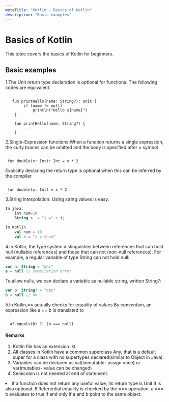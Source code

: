 ```yaml
---
metaTitle: "Kotlin - Basics of Kotlin"
description: "Basic examples"
---
```


# Basics of Kotlin


This topic covers the basics of Kotlin for beginners.



## Basic examples


1.The Unit return type declaration is optional for functions. The following codes are equivalent.

```

   fun printHello(name: String?): Unit {
        if (name != null)
            println("Hello ${name}")
    }
    
    fun printHello(name: String?) {
        ...
    }

```

2.Single-Expression functions:When a function returns a single expression, the curly braces can be omitted and the body is specified after  = symbol

```

 fun double(x: Int): Int = x * 2

```

Explicitly declaring the return type is optional when this can be inferred by the compiler

```

 fun double(x: Int) = x * 2

```

3.String interpolation: Using string values is easy.

```kotlin
In java:
    int num=10
    String s  = "i =" + i;

In Kotlin
    val num = 10
    val s = "i = $num"

```

4.In Kotlin, the type system distinguishes between references that can hold null (nullable references) and those that can not (non-null references). For example, a regular variable of type String can not hold null:

```kotlin
var a: String = "abc"
a = null // compilation error

```

To allow nulls, we can declare a variable as nullable string, written String?:

```kotlin
var b: String? = "abc"
b = null // ok

```

5.In Kotlin,== actually checks for equality of values.By convention, an expression like
a == b is translated to

```

  a?.equals(b) ?: (b === null)

```



#### Remarks


1. Kotlin file has an extension .kt.
1. All classes in Kotlin have a common superclass Any, that is a default super for a class with no supertypes declared(similar to Object in Java).
1. Variables can be declared as val(immutable- assign once) or var(mutables- value can be changed)
1. Semicolon is not needed at end of statement.
<li>If a function does not return any useful value, its return type is Unit.It is also optional.
6.Referential equality is checked by the === operation. a === b evaluates to true if and only if a and b point to the same object.</li>


